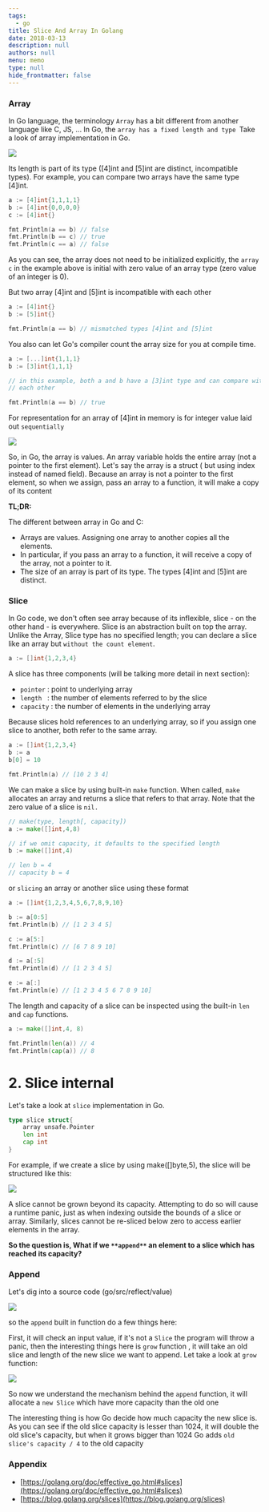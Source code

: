 ```yaml
---
tags: 
  - go
title: Slice And Array In Golang
date: 2018-03-13
description: null
authors: null
menu: memo
type: null
hide_frontmatter: false
---
```


### Array
In Go language, the terminology `Array` has a bit different from another language like C, JS, ... In Go, the `array has a fixed length and type `Take a look of array implementation in Go.

![](assets/slice-and-array-in-golang_a650b13e6028a391f8acdc858b08c372_md5.webp)

Its length is part of its type ([4]int and [5]int are distinct, incompatible types). For example, you can compare two arrays have the same type [4]int.

```go
a := [4]int{1,1,1,1}
b := [4]int{0,0,0,0}
c := [4]int{}

fmt.Println(a == b) // false
fmt.Println(b == c) // true
fmt.Println(c == a) // false
```

As you can see, the array does not need to be initialized explicitly, the `array c` in the example above is initial with zero value of an array type (zero value of an integer is 0).

But two array [4]int and [5]int is incompatible with each other

```go
a := [4]int{}
b := [5]int{}

fmt.Println(a == b) // mismatched types [4]int and [5]int
```

You also can let Go's compiler count the array size for you at compile time.

```go
a := [...]int{1,1,1}
b := [3]int{1,1,1}

// in this example, both a and b have a [3]int type and can compare with
// each other

fmt.Println(a == b) // true
```

For representation for an array of [4]int in memory is for integer value laid out `sequentially`

![](assets/slice-and-array-in-golang_8327bf995dd32badeef1e1d0eb4eeda5_md5.webp)

So, in Go, the array is values. An array variable holds the entire array (not a pointer to the first element). Let's say the array is a struct ( but using index instead of named field). Because an array is not a pointer to the first element, so when we assign, pass an array to a function, it will make a copy of its content

**TL;DR:**

The different between array in Go and C:

* Arrays are values. Assigning one array to another copies all the elements.
* In particular, if you pass an array to a function, it will receive a copy of the array, not a pointer to it.
* The size of an array is part of its type. The types [4]int and [5]int are distinct.

### Slice
In Go code, we don't often see array because of its inflexible, slice - on the other hand - is everywhere. Slice is an abstraction built on top the array. Unlike the Array, Slice type has no specified length; you can declare a slice like an array but `without the count element`.

```go
a := []int{1,2,3,4}
```

A slice has three components (will be talking more detail in next section):

* `pointer` : point to underlying array
* `length ` : the number of elements referred to by the slice
* `capacity` : the number of elements in the underlying array

Because slices hold references to an underlying array, so if you assign one slice to another, both refer to the same array.

```go
a := []int{1,2,3,4}
b := a
b[0] = 10

fmt.Println(a) // [10 2 3 4]
```

We can make a slice by using built-in `make` function. When called, `make` allocates an array and returns a slice that refers to that array. Note that the zero value of a slice is `nil.`

```go
// make(type, length[, capacity])
a := make([]int,4,8)

// if we omit capacity, it defaults to the specified length
b := make([]int,4)

// len b = 4
// capacity b = 4
```

or `slicing` an array or another slice using these format

```go
a := []int{1,2,3,4,5,6,7,8,9,10}

b := a[0:5]
fmt.Println(b) // [1 2 3 4 5]

c := a[5:]
fmt.Println(c) // [6 7 8 9 10]

d := a[:5]
fmt.Println(d) // [1 2 3 4 5]

e := a[:]
fmt.Println(e) // [1 2 3 4 5 6 7 8 9 10]
```

The length and capacity of a slice can be inspected using the built-in `len` and `cap` functions.

```go
a := make([]int,4, 8)

fmt.Println(len(a)) // 4
fmt.Println(cap(a)) // 8
```

# 2. Slice internal
Let's take a look at `slice` implementation in Go.

```go
type slice struct{
	array unsafe.Pointer
	len int
	cap int
}
```

For example, if we create a slice by using make([]byte,5), the slice will be structured like this: 

![](assets/slice-and-array-in-golang_f18621d9bf057f8c2ea818ca438379c3_md5.webp)

A slice cannot be grown beyond its capacity. Attempting to do so will cause a runtime panic, just as when indexing outside the bounds of a slice or array. Similarly, slices cannot be re-sliced below zero to access earlier elements in the array.

**So the question is, What if we **`**append**`** an element to a slice which has reached its capacity?**

### Append
Let's dig into a source code (go/src/reflect/value)

![](assets/slice-and-array-in-golang_1f1383e462f5fa432205e471759c4051_md5.webp)

so the `append` built in function do a few things here:

First, it will check an input value, if it's not a `Slice` the program will throw a panic, then the interesting things here is `grow` function , it will take an old slice and length of the new slice we want to append. Let take a look at `grow` function:

![](assets/slice-and-array-in-golang_de7599e21a9ed4cf0e4a9d31169129e2_md5.webp)

So now we understand the mechanism behind the `append` function, it will allocate a `new Slice` which have more capacity than the old one

The interesting thing is how Go decide how much capacity the new slice is. As you can see if the old slice capacity is lesser than 1024, it will double the old slice's capacity, but when it grows bigger than 1024 Go adds `old slice's capacity / 4` to the old capacity

### Appendix
* [https://golang.org/doc/effective_go.html#slices](https://golang.org/doc/effective_go.html#slices)
* [https://blog.golang.org/slices](https://blog.golang.org/slices)